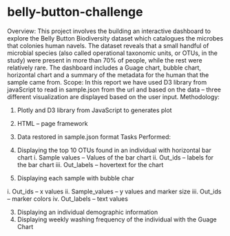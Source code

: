 # belly-button-challenge

Overview:
This project involves the 	building an interactive dashboard to explore the Belly Button Biodiversity dataset which catalogues the microbes that colonies human navels. The dataset reveals that a small handful of microbial species (also called operational taxonomic units, or OTUs, in the study) were present in more than 70% of people, while the rest were relatively rare. The dashboard includes a Guage chart, bubble chart, horizontal chart and a summary of the metadata for the human that the sample came from. 
Scope: 
In this report we have used D3 library from javaScript to read in sample.json from the url and based on the data – three different visualization are displayed based on the user input. 
Methodology:
1.	Plotly and D3 library from JavaScript to generates plot
2.	HTML – page framework
3.	Data restored in sample.json format
Tasks Performed:
1.	Displaying the top 10 OTUs found in an individual with horizontal bar chart 
i.	Sample values – Values of the bar chart
ii.	Out_ids – labels for the bar chart
iii.	Out_labels – hovertext for the chart

2.	Displaying each sample with bubble char 

i.	Out_ids – x values 
ii.	Sample_values – y values and marker size
iii.	Out_ids – marker colors
iv.	Out_labels – text values

3.	Displaying an individual demographic information 
4.	Displaying weekly washing frequency of the individual with the Guage Chart 
